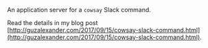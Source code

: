 An application server for a `cowsay` Slack command. 

Read the details in my blog post [http://guzalexander.com/2017/09/15/cowsay-slack-command.html](http://guzalexander.com/2017/09/15/cowsay-slack-command.html).
